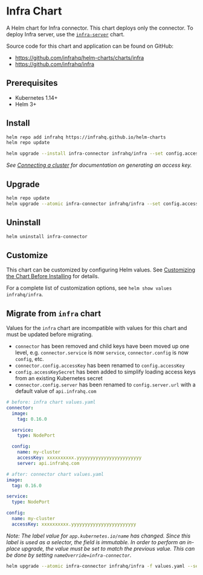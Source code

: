 # Infra Chart

A Helm chart for Infra connector. This chart deploys only the connector. To deploy Infra server, use the [`infra-server`](https://github.com/infrahq/helm-charts/charts/infra-server) chart.

Source code for this chart and application can be found on GitHub:

- https://github.com/infrahq/helm-charts/charts/infra
- https://github.com/infrahq/infra

## Prerequisites

- Kubernetes 1.14+
- Helm 3+

## Install

```bash
helm repo add infrahq https://infrahq.github.io/helm-charts
helm repo update
```

```bash
helm upgrade --install infra-connector infrahq/infra --set config.accessKey=xxxxxxxxxx.yyyyyyyyyyyyyyyyyyyyyyyy
```

_See [Connecting a cluster](https://infrahq.com/docs/manage/connectors/kubernetes?group-default=Dashboard#connecting-a-cluster) for documentation on generating an access key._

## Upgrade

```bash
helm repo update
helm upgrade --atomic infra-connector infrahq/infra --set config.accessKey=xxxxxxxxxx.yyyyyyyyyyyyyyyyyyyyyyyy
```

## Uninstall

```bash
helm uninstall infra-connector
```

## Customize

This chart can be customized by configuring Helm values. See [Customizing the Chart Before Installing](https://helm.sh/docs/intro/using_helm/#customizing-the-chart-before-installing) for details.

For a complete list of customization options, see `helm show values infrahq/infra`.

## Migrate from `infra` chart

Values for the `infra` chart are incompatible with values for this chart and must be updated before migrating.

* `connector` has been removed and child keys have been moved up one level, e.g. `connector.service` is now `service`, `connector.config` is now `config`, etc.
* `connector.config.accessKey` has been renamed to `config.accessKey`
* `config.accessKeySecret` has been added to simplify loading access keys from an existing Kubernetes secret
* `connector.config.server` has been renamed to `config.server.url` with a default value of `api.infrahq.com`

```yaml
# before: infra chart values.yaml
connector:
  image:
    tag: 0.16.0

  service:
    type: NodePort

  config:
    name: my-cluster
    accessKey: xxxxxxxxxx.yyyyyyyyyyyyyyyyyyyyyyyy
    server: api.infrahq.com
```

```yaml
# after: connector chart values.yaml
image:
  tag: 0.16.0

service:
  type: NodePort

config:
  name: my-cluster
  accessKey: xxxxxxxxxx.yyyyyyyyyyyyyyyyyyyyyyyy
```

_Note: The label value for `app.kubernetes.io/name` has changed. Since this label is used as a selector, the field is immutable. In order to perform an in-place upgrade, the value must be set to match the previous value. This can be done by setting `nameOverride=infra-connector`._

```bash
helm upgrade --atomic infra-connector infrahq/infra -f values.yaml --set nameOverride=infra-connector
```
